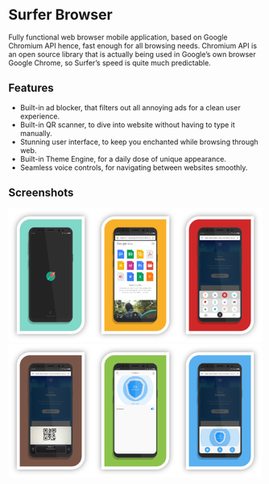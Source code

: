 # Surfer Browser
Fully functional web browser mobile application, based on Google Chromium API hence, fast enough for all browsing needs. Chromium API is an open source library that is actually being used in Google’s own browser Google Chrome, so Surfer’s speed is quite much predictable.

## Features
-	Built-in ad blocker, that filters out all annoying ads for a clean user experience.
-	Built-in QR scanner, to dive into website without having to type it manually.
-	Stunning user interface, to keep you enchanted while browsing through web.
-	Built-in Theme Engine, for a daily dose of unique appearance.
-	Seamless voice controls, for navigating between websites smoothly.

## Screenshots

<img src="screenshots/s.png" width="33.3333%"><img src="screenshots/h.png" width="33.3333%"><img src="screenshots/m.png" width="33.3333%"><img src="screenshots/qr.png" width="33.3333%"><img src="screenshots/ad_f.png" width="33.3333%"><img src="screenshots/ad_m.png" width="33.3333%">

